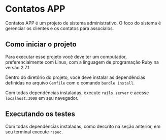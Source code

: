 # Contatos APP

Contatos APP é um projeto de sistema administrativo. O foco do sistema é gerenciar os clientes e os contatos para associalos.

## Como iniciar o projeto

Para executar esse projeto você deve ter um computador, preferencialmente com
Linux, com a linguagem de programação Ruby na versão 2.7.1

Dentro do diretório do projeto, você deve instalar as dependências definidas no
arquivo `Gemfile` com o comando `bundle install`.

Com todas dependências instaladas, execute `rails server` e acesse
`localhost:3000` em seu navegador.

## Executando os testes

Com todas dependências instaladas, como descrito na seção anterior, em seu
terminal execute `rspec`.
